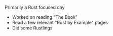 Primarily a Rust focused day
- Worked on reading "The Book"
- Read a few relevant "Rust by Example" pages
- Did some Rustlings
